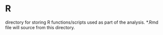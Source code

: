 # R

directory for storing R functions/scripts used as part of the analysis. *.Rmd file will source from this directory.